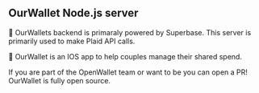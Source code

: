 ## OurWallet Node.js server

🏦 OurWallets backend is primaraly powered by Superbase. This server is primarily used to make Plaid API calls.

💙 OurWallet is an IOS app to help couples manage their shared spend.

If you are part of the OpenWallet team or want to be you can open a PR! OurWallet is fully open source.
